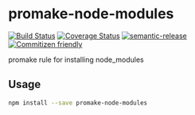 # promake-node-modules

[![Build Status](https://travis-ci.org/jcoreio/promake-node-modules.svg?branch=master)](https://travis-ci.org/jcoreio/promake-node-modules)
[![Coverage Status](https://codecov.io/gh/jcoreio/promake-node-modules/branch/master/graph/badge.svg)](https://codecov.io/gh/jcoreio/promake-node-modules)
[![semantic-release](https://img.shields.io/badge/%20%20%F0%9F%93%A6%F0%9F%9A%80-semantic--release-e10079.svg)](https://github.com/semantic-release/semantic-release)
[![Commitizen friendly](https://img.shields.io/badge/commitizen-friendly-brightgreen.svg)](http://commitizen.github.io/cz-cli/)

promake rule for installing node_modules

## Usage

```sh
npm install --save promake-node-modules
```

